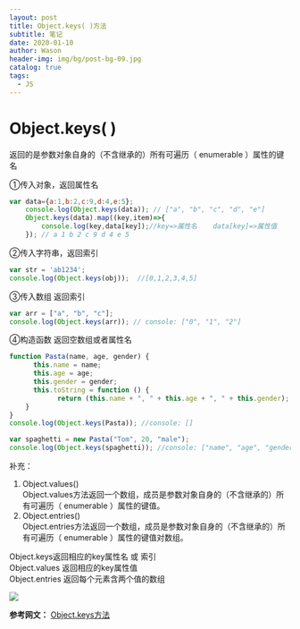 ```yaml
---
layout: post
title: Object.keys( )方法
subtitle: 笔记
date: 2020-01-10
author: Wason
header-img: img/bg/post-bg-09.jpg
catalog: true
tags:
  - JS
---
```


# Object.keys( ) #
返回的是参数对象自身的（不含继承的）所有可遍历（ enumerable ）属性的键名

①传入对象，返回属性名

```js
var data={a:1,b:2,c:9,d:4,e:5};
    console.log(Object.keys(data)); // ["a", "b", "c", "d", "e"]
    Object.keys(data).map((key,item)=>{
        console.log(key,data[key]);//key=>属性名    data[key]=>属性值
    }); // a 1 b 2 c 9 d 4 e 5
```

②传入字符串，返回索引

```js
var str = 'ab1234';
console.log(Object.keys(obj));  //[0,1,2,3,4,5]
```

③传入数组 返回索引

```js
var arr = ["a", "b", "c"];
console.log(Object.keys(arr)); // console: ["0", "1", "2"]
```

④构造函数 返回空数组或者属性名

```js
function Pasta(name, age, gender) {
      this.name = name;
      this.age = age;
      this.gender = gender;
      this.toString = function () {
            return (this.name + ", " + this.age + ", " + this.gender);
    }
}
console.log(Object.keys(Pasta)); //console: []

var spaghetti = new Pasta("Tom", 20, "male");
console.log(Object.keys(spaghetti)); //console: ["name", "age", "gender", "toString"]

```
补充：  
1. Object.values()   
Object.values方法返回一个数组，成员是参数对象自身的（不含继承的）所有可遍历（ enumerable ）属性的键值。  
2. Object.entries()  
Object.entries方法返回一个数组，成员是参数对象自身的（不含继承的）所有可遍历（ enumerable ）属性的键值对数组。  

Object.keys返回相应的key属性名 或 索引  
Object.values 返回相应的key属性值  
Object.entries 返回每个元素含两个值的数组  

![](http://wason419.github.io/img/20200110/2020011001.png)




**参考网文：**
[Object.keys方法][1]

[1]: https://www.jianshu.com/p/da7ccf54e7f9